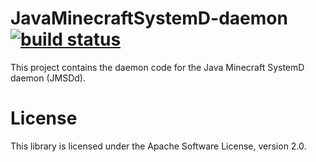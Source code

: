 # JavaMinecraftSystemD-daemon [![build status](http://ci.petercashel.net/projects/5/status.png?ref=master)](http://ci.petercashel.net/projects/5?ref=master)



This project contains the daemon code for the Java Minecraft SystemD daemon (JMSDd).



License
=======

This library is licensed under the Apache Software License, version 2.0.
